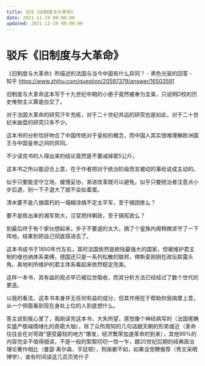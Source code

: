 ```yaml
---
title: 驳斥《旧制度与大革命》
date: 2021-11-19 00:00:00
updated: 2021-11-19 00:00:00
---
```


# 驳斥《旧制度与大革命》

《旧制度与大革命》所描述的法国与当今中国有什么异同？ - 黑色光驱的回答 - 知乎
https://www.zhihu.com/question/20597379/answer/16503591

旧制度与大革命这本写于十九世纪中期的小册子竟然被奉为圭臬，只说明D校的历史唯物主义算是白交了。

对于法国大革命的研究汗牛充栋，对于二十世纪共运的研究也是如此，对于二十世纪末崩盘的研究只多不少。

这本书的分析恰好吻合了中国传统对于皇权的概念，而中国人其实很难理解欧洲国王与中国皇帝之间的异同。

不少读完书的人得出来的结论竟然是不要减掉那5公斤。

这本书之所以能迎合上意，在于作者把对于统治阶级而言被动的事给说成主动的。

似乎只要能坚守立场，缓慢妥协，渐进改革既可以避免。似乎只要统治者注意点小步后退，别一下子退大了就不会扯着蛋。

清末要不是八旗腐朽的一塌糊涂搞不定太平军，至于搞团练么？

要不是练出来的湘军势大，汉官把持朝政，至于搞宪政么？

到最后终于有个家伙想起来，步子不要退的太大，搞了个皇族内阁稍微坚守了一下阵地，结果到把自己彻底搭进去了。

这本书成书于1850年代左右，其时法国依然是欧陆最强大的国家，但被维护君主制的维也纳体系束缚，德国还只是一系列松散的联邦，俾斯麦刚刚在政坛崭露头角。奥地利所维护的君主体系看起来依然稳定完美。

这样一本书，其有益的观点早已被后世吸收，而其分析方法已经经过了数个世代的更迭。

以我的看法，这本书本身并无任何有益的成分，但其作用在于帮助你我揣摩上意，从一个侧面看到现在身处上位的人到底想什么。

答主说到我心里了，我刚读完这本书，大失所望，感觉像个神经病写的（法国佬确实盛产极端情绪化的奇葩大咖），除了众所周知的几句话跟天朝的形势接近（革命往往会在对苛政“感受最轻的地方”爆发，经济繁荣加速革命的到来），其他99%的内容完全不值得细读，不是一般的絮絮叨叨一惊一乍，跟20世纪后期的经典政治理论著作相比（曼瑟·奥尔森、亨廷顿），狗屎都不如，如果没党鞭推荐（秀文采晒博学），谁有时间读这几百页劳什子

